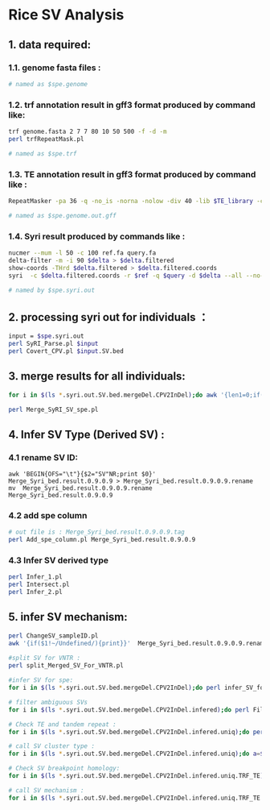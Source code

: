 # Rice SV Analysis



## 1. data required:

### 1.1. genome fasta files :

   ```Bash
   # named as $spe.genome
   ```


### 1.2. trf annotation result in gff3 format produced by command like:

   ```Bash
   trf genome.fasta 2 7 7 80 10 50 500 -f -d -m
   perl trfRepeatMask.pl
   
   # named as $spe.trf 
   ```


 

### 1.3. TE annotation result in gff3 format produced by command like : 

   ```Bash
   RepeatMasker -pa 36 -q -no_is -norna -nolow -div 40 -lib $TE_library -cutoff 225 -gff genome.fasta
   
   # named as $spe.genome.out.gff 
   ```



### 1.4. Syri result produced by commands like :

 ```Bash
 nucmer --mum -l 50 -c 100 ref.fa query.fa
 delta-filter -m -i 90 $delta > $delta.filtered
 show-coords -THrd $delta.filtered > $delta.filtered.coords 
 syri  -c $delta.filtered.coords -r $ref -q $query -d $delta --all --no-chrmatch
 
 # named by $spe.syri.out 
 ```



## 2. processing syri out for individuals ：

 ```Bash
 input = $spe.syri.out
 perl SyRI_Parse.pl $input
 perl Covert_CPV.pl $input.SV.bed
 ```


## 3. merge results for all individuals:

 ```Bash
 for i in $(ls *.syri.out.SV.bed.mergeDel.CPV2InDel);do awk '{len1=0;if($7=="Insertion"){len1=$6-$5+1}else{len1=$3-$2+1};if(len1>=50 || len1<=-50){print}}' $i >$i.50.bp;done
 
 perl Merge_SyRI_SV_spe.pl 
 ```



## 4. Infer SV Type (Derived SV) :

### 4.1 rename SV ID:

   ```纯文本
   awk 'BEGIN{OFS="\t"}{$2="SV"NR;print $0}'   Merge_Syri_bed.result.0.9.0.9 > Merge_Syri_bed.result.0.9.0.9.rename
   mv  Merge_Syri_bed.result.0.9.0.9.rename  Merge_Syri_bed.result.0.9.0.9
   
   ```



### 4.2 add spe column

   ```Bash
   # out file is : Merge_Syri_bed.result.0.9.0.9.tag
   perl Add_spe_column.pl Merge_Syri_bed.result.0.9.0.9 
   ```



### 4.3 Infer SV derived type 

   ```Bash
   perl Infer_1.pl
   perl Intersect.pl
   perl Infer_2.pl 
   ```



## 5. infer SV mechanism:

   ```Bash
   perl ChangeSV_sampleID.pl
   awk '{if($1!~/Undefined/){print}}'  Merge_Syri_bed.result.0.9.0.9.rename.tag.infer_1.infer_2.Add >Merge_Syri_bed.result.0.9.0.9.rename.tag.infer_1.infer_2.Add.Defined
    
   #split SV for VNTR :
   perl split_Merged_SV_For_VNTR.pl 
   
   #infer SV for spe: 
   for i in $(ls *.syri.out.SV.bed.mergeDel.CPV2InDel);do perl infer_SV_for_mechanism.pl $i Merge_Syri_bed.result.0.9.0.9.tag.infer_1.infer_2.Add.vntr ;done 
   
   # filter ambiguous SVs
   for i in $(ls *.syri.out.SV.bed.mergeDel.CPV2InDel.infered);do perl Filter_overlaped_SV.pl  $i;done
   
   # Check TE and tandem repeat : 
   for i in $(ls *.syri.out.SV.bed.mergeDel.CPV2InDel.infered.uniq);do perl Combine_TE_TRF_SV.pl  $i;done
   
   # call SV cluster type :
   for i in $(ls *.syri.out.SV.bed.mergeDel.CPV2InDel.infered.uniq);do a=${i%%\.*};perl Call_SV_Mechanism1.pl  $i $a 1 ; done
   
   # Check SV breakpoint homology: 
   for i in $(ls *.syri.out.SV.bed.mergeDel.CPV2InDel.infered.uniq.TRF_TE);do perl Check_Homology.pl $i;done
   
   # call SV mechanism :
   for i in $(ls *.syri.out.SV.bed.mergeDel.CPV2InDel.infered.uniq.TRF_TE.homo);do a=${i%.syri.out.SV.bed.mergeDel.CPV2InDel.infered.uniq.TRF_TE.homo};echo $a;perl Call_SV_Mechanism_new.pl   $i $a.syri.out.SV.bed.mergeDel.CPV2InDel.infered.uniq.ref.Cluster_Type $a.syri.out.SV.bed.mergeDel.CPV2InDel.infered.uniq.query.Cluster_Type;done
   ```




